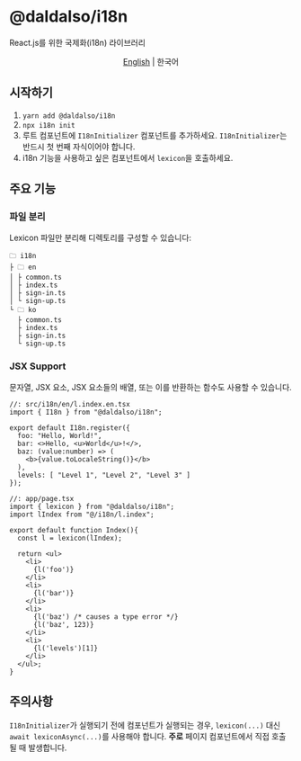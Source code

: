 # @daldalso/i18n
React.js를 위한 국제화(i18n) 라이브러리

<p align="center"><a href="README.md">English</a> | 한국어</p>

## 시작하기
1. `yarn add @daldalso/i18n`
2. `npx i18n init`
3. 루트 컴포넌트에 `I18nInitializer` 컴포넌트를 추가하세요. `I18nInitializer`는 반드시 첫 번째 자식이어야 합니다.
4. i18n 기능을 사용하고 싶은 컴포넌트에서 `lexicon`을 호출하세요.

## 주요 기능
### 파일 분리
Lexicon 파일만 분리해 디렉토리를 구성할 수 있습니다:
```
🗀 i18n
├ 🗀 en
│ ├ common.ts
│ ├ index.ts
│ ├ sign-in.ts
│ └ sign-up.ts
└ 🗀 ko
  ├ common.ts
  ├ index.ts
  ├ sign-in.ts
  └ sign-up.ts
```

### JSX Support
문자열, JSX 요소, JSX 요소들의 배열, 또는 이를 반환하는 함수도 사용할 수 있습니다.
```tsx
//: src/i18n/en/l.index.en.tsx
import { I18n } from "@daldalso/i18n";

export default I18n.register({
  foo: "Hello, World!",
  bar: <>Hello, <u>World</u>!</>,
  baz: (value:number) => (
    <b>{value.toLocaleString()}</b>
  ),
  levels: [ "Level 1", "Level 2", "Level 3" ]
});
```

```tsx
//: app/page.tsx
import { lexicon } from "@daldalso/i18n";
import lIndex from "@/i18n/l.index";

export default function Index(){
  const l = lexicon(lIndex);

  return <ul>
    <li>
      {l('foo')}
    </li>
    <li>
      {l('bar')}
    </li>
    <li>
      {l('baz') /* causes a type error */}
      {l('baz', 123)}
    </li>
    <li>
      {l('levels')[1]}
    </li>
  </ul>;
}
```

## 주의사항
`I18nInitializer`가 실행되기 전에 컴포넌트가 실행되는 경우, `lexicon(...)` 대신 `await lexiconAsync(...)`를 사용해야 합니다. 
__주로__ 페이지 컴포넌트에서 직접 호출될 때 발생합니다.